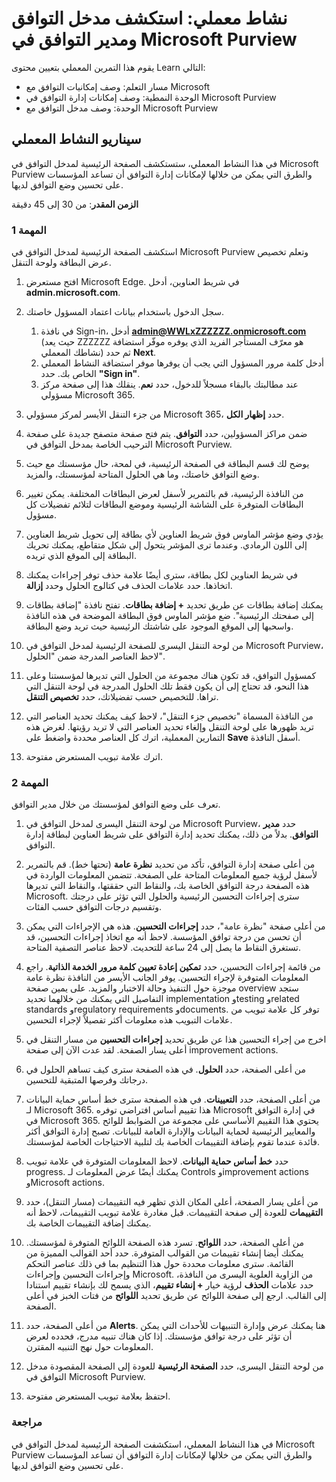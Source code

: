 <!---
---
التمرين المعملي: العنوان: "استكشاف مدخل التوافق في Microsoft Purview & Compliance Manager" مسار التعلم/الوحدة النمطية /الوحدة: "مسار التعلم: وصف قدرات توافق Microsoft؛ الوحدة النمطية 2: وصف قدرات إدارة التوافق في Microsoft Purview؛ الوحدة 2: وصف مدخل التوافق في Microsoft Purview'
---
--->

# نشاط معملي: استكشف مدخل التوافق ومدير التوافق في Microsoft Purview

يقوم هذا التمرين المعملي بتعيين محتوى Learn التالي:

- مسار التعلم: وصف إمكانيات التوافق مع Microsoft
- الوحدة النمطية: وصف إمكانات إدارة التوافق في Microsoft Purview
- الوحدة: وصف مدخل التوافق مع Microsoft Purview

## سيناريو النشاط المعملي

في هذا النشاط المعملي، ستستكشف الصفحة الرئيسية لمدخل التوافق في Microsoft Purview والطرق التي يمكن من خلالها لإمكانات إدارة التوافق أن تساعد المؤسسات على تحسين وضع التوافق لديها.

**الزمن المقدر**: من 30 إلى 45 دقيقة

### المهمة 1

استكشف الصفحة الرئيسية لمدخل التوافق في Microsoft Purview وتعلم تخصيص عرض البطاقة ولوحة التنقل.

1. افتح مستعرض Microsoft Edge. في شريط العناوين، أدخل **admin.microsoft.com**.
1. سجل الدخول باستخدام بيانات اعتماد المسؤول خاصتك.
    1. في نافذة Sign-in، أدخل **admin@WWLxZZZZZZ.onmicrosoft.com** (حيث يعد ZZZZZZ هو معرّف المستأجر الفريد الذي يوفره موفّر استضافة نشاطك المعملي) ثم حدد **Next**.
    1. أدخل كلمة مرور المسؤول التي يجب أن يوفرها موفر استضافة النشاط المعملي الخاص بك. حدد **"Sign in"**.
    1. عند مطالبتك بالبقاء مسجلاً للدخول، حدد **نعم**. ينقلك هذا إلى صفحة مركز مسؤولي Microsoft 365.

1. من جزء التنقل الأيسر لمركز مسؤولي Microsoft 365، حدد **إظهار الكل**.

1. ضمن مراكز المسؤولين، حدد **التوافق**.  يتم فتح صفحة متصفح جديدة على صفحة الترحيب الخاصة بمدخل التوافق في Microsoft Purview.  

1. يوضح لك قسم البطاقة في الصفحة الرئيسية، في لمحة، حال مؤسستك مع حيث وضع التوافق خاصتك، وما هي الحلول المتاحة لمؤسستك، والمزيد.

1. من النافذة الرئيسية، قم بالتمرير لأسفل لعرض البطاقات المختلفة. يمكن تغيير البطاقات المتوفرة على الشاشة الرئيسية وموضع البطاقات لتلائم تفضيلات كل مسؤول.  

1. يؤدي وضع مؤشر الماوس فوق شريط العناوين لأي بطاقة إلى تحويل شريط العناوين إلى اللون الرمادي.  وعندما ترى المؤشر يتحول إلى شكل متقاطع، يمكنك تحريك البطاقة إلى الموقع الذي تريده.

1. في شريط العناوين لكل بطاقة، سترى أيضًا علامة حذف توفر إجراءات يمكنك اتخاذها.  حدد علامات الحذف في كتالوج الحلول وحدد **إزالة**.

1. يمكنك إضافة بطاقات عن طريق تحديد **+ إضافة بطاقات**.  تفتح نافذة "إضافة بطاقات إلى صفحتك الرئيسية".  ضع مؤشر الماوس فوق البطاقة الموضحة في هذه النافذة واسحبها إلى الموقع الموجود على شاشتك الرئيسية حيث تريد وضع البطاقة.

1. من لوحة التنقل اليسرى للصفحة الرئيسية لمدخل التوافق في Microsoft Purview، لاحظ العناصر المدرجة ضمن "الحلول".  

1. كمسؤول التوافق، قد تكون هناك مجموعة من الحلول التي تديرها لمؤسستنا وعلى هذا النحو، قد تحتاج إلى أن يكون فقط تلك الحلول المدرجة في لوحة التنقل التي تراها. للتخصيص حسب تفضيلاتك، حدد **تخصيص التنقل**.  

1. من النافذة المسماة "تخصيص جزء التنقل"، لاحظ كيف يمكنك تحديد العناصر التي تريد ظهورها على لوحة التنقل وإلغاء تحديد العناصر التي لا تريد رؤيتها. لغرض هذه التمارين المعملية، اترك كل العناصر محددة واضغط على **Save** أسفل النافذة.  

1. اترك علامة تبويب المستعرض مفتوحة.

### المهمة 2

تعرف على وضع التوافق لمؤسستك من خلال مدير التوافق.

1. من لوحة التنقل اليسرى لمدخل التوافق في Microsoft Purview، حدد **مدير التوافق**.  بدلاً من ذلك، يمكنك تحديد إدارة التوافق على شريط العناوين لبطاقة إدارة التوافق.

1. من أعلى صفحة إدارة التوافق، تأكد من تحديد **نظرة عامة** (تحتها خط). قم بالتمرير لأسفل لرؤية جميع المعلومات المتاحة على الصفحة.  تتضمن المعلومات الواردة في هذه الصفحة درجة التوافق الخاصة بك، والنقاط التي حققتها، والنقاط التي تديرها Microsoft.   سترى إجراءات التحسين الرئيسية والحلول التي تؤثر على درجتك وتقسيم درجات التوافق حسب الفئات.

1. من أعلى صفحة "نظرة عامة"، حدد **إجراءات التحسين**.  هذه هي الإجراءات التي يمكن أن تحسن من درجة توافق المؤسسة. لاحظ أنه مع اتخاذ إجراءات التحسين، قد تستغرق النقاط ما يصل إلى 24 ساعة للتحديث.  لاحظ عناصر التصفية المتاحة.

1. من قائمة إجراءات التحسين، حدد **تمكين إعادة تعيين كلمة مرور الخدمة الذاتية**.  راجع المعلومات المتوفرة لإجراء التحسين.  يوفر الجانب الأيسر من النافذة نظرة عامة موجزة حول التنفيذ وحالة الاختبار والمزيد. على يمين صفحة overview ستجد التفاصيل التي يمكنك من خلالهما تحديد implementation وtesting وrelated standards وregulatory requirements وdocuments. توفر كل علامة تبويب من علامات التبويب هذه معلومات أكثر تفصيلاً لإجراء التحسين.

1. اخرج من إجراء التحسين هذا عن طريق تحديد **إجراءات التحسين** من مسار التنقل في أعلى يسار الصفحة.  لقد عدت الآن إلى صفحة improvement actions.

1. من أعلى الصفحة، حدد **الحلول**. في هذه الصفحة سترى كيف تساهم الحلول في درجاتك وفرصها المتبقية للتحسين.

1. من أعلى الصفحة، حدد **التعيينات**. في هذه الصفحة سترى خط أساس حماية البيانات لـ Microsoft 365.  هذا تقييم أساس افتراضي توفره Microsoft في إدارة التوافق في Microsoft 365.  يحتوي هذا التقييم الأساسي على مجموعة من الضوابط للوائح والمعايير الرئيسية لحماية البيانات والإدارة العامة للبيانات. تصبح إدارة التوافق أكثر فائدة عندما تقوم بإضافة التقييمات الخاصة بك لتلبية الاحتياجات الخاصة لمؤسستك.

1. حدد **خط أساس حماية البيانات**.  لاحظ المعلومات المتوفرة في علامة تبويب progress.  يمكنك أيضًا عرض المعلومات لـ Controls وimprovement actions وMicrosoft actions.  

1. من أعلى يسار الصفحة، أعلى المكان الذي تظهر فيه التقييمات (مسار التنقل)، حدد **التقييمات** للعودة إلى صفحة التقييمات.  قبل مغادرة علامة تبويب التقييمات، لاحظ أنه يمكنك إضافة التقييمات الخاصة بك.

1. من أعلى الصفحة، حدد **اللوائح**.  تسرد هذه الصفحة اللوائح المتوفرة لمؤسستك. يمكنك أيضا إنشاء تقييمات من القوالب المتوفرة.  حدد أحد القوالب المميزة من القائمة.  سترى معلومات محددة حول هذا التنظيم بما في ذلك عناصر التحكم وإجراءات التحسين وإجراءات Microsoft.  من الزاوية العلوية اليسرى من النافذة، حدد علامات **الحذف** لرؤية خيار **+ إنشاء تقييم**، الذي يسمح لك بإنشاء تقييم استنادا إلى القالب.  ارجع إلى صفحة اللوائح عن طريق تحديد **اللوائح** من فتات الخبز في أعلى الصفحة.

1. من أعلى الصفحة، حدد **Alerts**.   هنا يمكنك عرض وإدارة التنبيهات للأحداث التي يمكن أن تؤثر على درجة توافق مؤسستك.  إذا كان هناك تنبيه مدرج، فحدده لعرض المعلومات حول نهج التنبيه المقترن.

1. من لوحة التنقل اليسرى، حدد **الصفحة الرئيسية** للعودة إلى الصفحة المقصودة مدخل التوافق في Microsoft Purview.

1. احتفظ بعلامة تبويب المستعرض مفتوحة.

### مراجعة

في هذا النشاط المعملي، استكشفت الصفحة الرئيسية لمدخل التوافق في Microsoft Purview والطرق التي يمكن من خلالها لإمكانات إدارة التوافق أن تساعد المؤسسات على تحسين وضع التوافق لديها.

